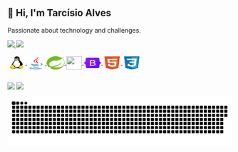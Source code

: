 ## 👋 Hi, I'm Tarcísio Alves
<p>Passionate about technology and challenges.</p>
<div >
  <a href="https://github.com/TarcisioAlves01">
  <img height="180em" src="https://github-readme-stats.vercel.app/api?username=TarcisioAlves01&show_icons=true&theme=dark&include_all_commits=true&count_private=true"/>
  <img height="180em" src="https://github-readme-stats.vercel.app/api/top-langs/?username=TarcisioAlves01&layout=compact&langs_count=7&theme=dark"/>
</div>
  
<div style="display: inline_block"><br>   
  <img align="center" alt="" height="30" width="40" src="https://raw.githubusercontent.com/devicons/devicon/master/icons/linux/linux-original.svg">
  <img align="center" alt="" height="30" width="40" src="https://raw.githubusercontent.com/devicons/devicon/master/icons/java/java-original.svg">
  <img align="center" alt="" height="30" width="40" src="https://raw.githubusercontent.com/devicons/devicon/master/icons/spring/spring-original.svg">
  <img align="center" alt="" height="30" width="35" src="https://avatars.githubusercontent.com/u/3494069?s=200&v=4">
   <img align="center" alt="" height="30" width="40" src="https://raw.githubusercontent.com/devicons/devicon/master/icons/bootstrap/bootstrap-original.svg">
  <img align="center" alt="" height="30" width="40" src="https://raw.githubusercontent.com/devicons/devicon/master/icons/html5/html5-original.svg">
  <img align="center" alt="" height="30" width="40" src="https://raw.githubusercontent.com/devicons/devicon/master/icons/css3/css3-original.svg">
  
</div>
  
## 
  
<div>
  <a href = "mailto:tarcisio.bwm@gmail.com"  target="_blank"><img src="https://img.shields.io/badge/Gmail-D14836?style=for-the-badge&logo=gmail&logoColor=white" target="_blank"></a>
  <a href="https://www.linkedin.com/in/tarcisio-alves-046624219/" target="_blank"><img src="https://img.shields.io/badge/-LinkedIn-%230077B5?style=for-the-badge&logo=linkedin&logoColor=white" target="_blank"></a> 
  
  ![Snake animation](https://github.com/TarcisioAlves01/TarcisioAlves01/blob/main/github-contribution-grid-snake.svg)
</div>

